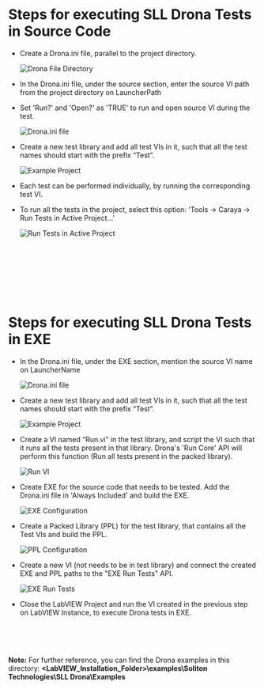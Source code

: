 # Steps for executing SLL Drona Tests in Source Code

* Create a Drona.ini file, parallel to the project directory.
  
  ![Drona File Directory](Images/Drona%20File%20Directory.png)


* In the Drona.ini file, under the source section, enter the source VI path from the project directory on LauncherPath
  
* Set 'Run?' and 'Open?' as 'TRUE' to run and open source VI during the test.

  ![Drona.ini file](Images/Drona%20ini%20file.png)


* Create a new test library and add all test VIs in it, such that all the test names should start with the prefix “Test”.

  ![Example Project](Images/Example%20Project.png)


* Each test can be performed individually, by running the corresponding test VI.

* To run all the tests in the project, select this option: 'Tools -> Caraya -> Run Tests in Active Project...'

  ![Run Tests in Active Project](Images/Run%20Tests%20in%20Active%20Project.png)


<br>
<br>
<br>
<br>
<br>
<br>

# Steps for executing SLL Drona Tests in EXE

* In the Drona.ini file, under the EXE section, mention the source VI name on LauncherName

   ![Drona.ini file](Images/Drona%20ini%20file.png)

  
* Create a new test library and add all test VIs in it, such that all the test names should start with the prefix “Test”.

  ![Example Project](Images/Example%20Project.png)


* Create a VI named “Run.vi” in the test library, and script the VI such that it runs all the tests present in that library. Drona's 'Run Core' API will perform this function (Run all tests present in the packed library).

   ![Run VI](Images/Run%20VI.png)


* Create EXE for the source code that needs to be tested. Add the Drona.ini file in 'Always Included' and build the EXE.

  ![EXE Configuration](Images/EXE%20Configuration.png)


* Create a Packed Library (PPL) for the test library, that contains all the Test VIs and build the PPL.

  ![PPL Configuration](Images/PPL%20Configuration.png)


* Create a new VI (not needs to be in test library) and connect the created EXE and PPL paths to the "EXE Run Tests" API.

  ![EXE Run Tests](Images/EXE%20Run%20Tests.png)


* Close the LabVIEW Project and run the VI created in the previous step on LabVIEW Instance, to execute Drona tests in EXE.


<br>
<br>
<br>


**Note:** For further reference, you can find the Drona examples in this directory: **<LabVIEW_Installation_Folder>\examples\Soliton Technologies\SLL Drona\Examples**
